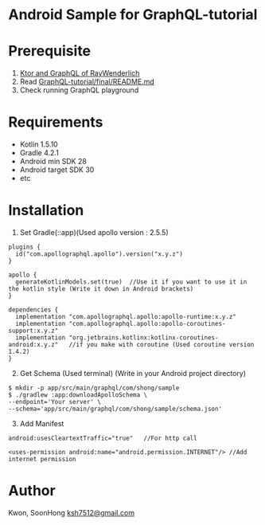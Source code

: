 # Android Sample for GraphQL-tutorial


# Prerequisite
1. [Ktor and GraphQL of RayWenderlich](https://www.raywenderlich.com/18858740-ktor-and-graphql-getting-started)
2. Read [GraphQL-tutorial/final/README.md](https://github.com/neoroman/GraphQL-tutorial/tree/main/final#graphql-tutorial-for-final)
3. Check running GraphQL playground


# Requirements
- Kotlin 1.5.10
- Gradle 4.2.1
- Android min SDK 28
- Android target SDK 30
- etc


# Installation

1. Set Gradle(::app)(Used apollo version : 2.5.5)
```
plugins {
  id("com.apollographql.apollo").version("x.y.z")		
}
  
apollo {      
  generateKotlinModels.set(true)  //Use it if you want to use it in the kotlin style (Write it down in Android brackets)
}

dependencies {
  implementation "com.apollographql.apollo:apollo-runtime:x.y.z"
  implementation "com.apollographql.apollo:apollo-coroutines-support:x.y.z"
  implementation "org.jetbrains.kotlinx:kotlinx-coroutines-android:x.y.z"   //if you make with coroutine (Used coroutine version 1.4.2)
}
```
2. Get Schema (Used terminal) (Write in your Android project directory)
```
$ mkdir -p app/src/main/graphql/com/shong/sample
$ ./gradlew :app:downloadApolloSchema \
--endpoint='Your server' \
--schema='app/src/main/graphql/com/shong/sample/schema.json' 
```
3. Add Manifest
```
android:usesCleartextTraffic="true"   //For http call
  
<uses-permission android:name="android.permission.INTERNET"/> //Add internet permission
```  
# Author
Kwon, SoonHong <ksh7512@gmail.com>

